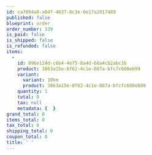 ```yaml
---
id: ca7894a0-a04f-4637-8c3e-0e17a2017489
published: false
blueprint: order
order_number: 339
is_paid: false
is_shipped: false
is_refunded: false
items:
  -
    id: 096e124d-c6b4-4e75-8a4d-68a4cb2abc1b
    product: 3863a15e-8f62-4c1e-887a-bfcfc600eb99
    variant:
      variant: 10km
      product: 3863a15e-8f62-4c1e-887a-bfcfc600eb99
    quantity: 1
    total: 0
    tax: null
    metadata: {  }
grand_total: 0
items_total: 0
tax_total: 0
shipping_total: 0
coupon_total: 0
title: ' '
---
```


